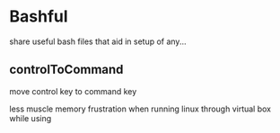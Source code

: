 # Bashful

  share useful bash files that aid in setup of any...

## controlToCommand

  move control key to command key
  
  less muscle memory frustration when running linux through virtual box while using